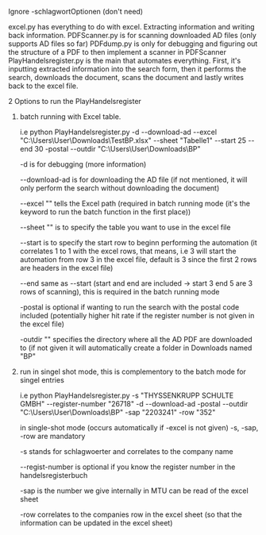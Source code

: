 Ignore -schlagwortOptionen (don't need)

excel.py has everything to do with excel. Extracting information and writing back information. 
PDFScanner.py is for scanning downloaded AD files (only supports AD files so far)
PDFdump.py is only for debugging and figuring out the structure of a PDF to then implement a scanner in PDFScanner
PlayHandelsregister.py is the main that automates everything. First, it's inputting extracted information into the search form, then it performs the search, downloads the document, scans the document and lastly writes back to the excel file. 

2 Options to run the PlayHandelsregister
1. batch running with Excel table.
   
    i.e python PlayHandelsregister.py -d --download-ad --excel "C:\Users\User\Downloads\TestBP.xlsx" --sheet "Tabelle1" --start 25 --end 30 -postal --outdir "C:\Users\User\Downloads\BP"
   
   -d is for debugging (more information)
   
   --download-ad is for downloading the AD file (if not mentioned, it will only perform the search without downloading the document)
   
   --excel "<Excelpath>" tells the Excel path (required in batch running mode (it's the keyword to run the batch function in the first place))
   
   --sheet "<Table>" is to specify the table you want to use in the excel file
   
   --start <int> is to specify the start row to beginn performing the automation (it correlates 1 to 1 with the excel rows, that means, i.e 3 will start the automation from row 3 in the excel file, default is 3 since the first 2 rows are headers in the excel file)
   
   --end <int> same as --start (start and end are included -> start 3 end 5 are 3 rows of scanning), this is required in the batch running mode
   
   -postal is optional if wanting to run the search with the postal code included (potentially higher hit rate if the register number is not given in the excel file)
   
   -outdir "" specifies the directory where all the AD PDF are downloaded to (if not given it will automatically create a folder in Downloads named "BP"
   


3. run in singel shot mode, this is complementory to the batch mode for singel entries
   
   i.e python PlayHandelsregister.py -s "THYSSENKRUPP SCHULTE GMBH"  --register-number "26718" -d --download-ad -postal --outdir "C:\Users\User\Downloads\BP" -sap "2203241" -row "352"
   
   in single-shot mode (occurs automatically if -excel is not given) -s, -sap, -row are mandatory
   
   -s stands for schlagwoerter and correlates to the company name
   
   --regist-number is optional if you know the register number in the handelsregisterbuch
   
   -sap is the number we give internally in MTU can be read of the excel sheet
   
   -row correlates to the companies row in the excel sheet (so that the information can be updated in the excel sheet)


